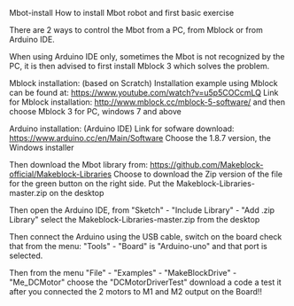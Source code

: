 
Mbot-install
How to install Mbot robot and first basic exercise

There are 2 ways to control the Mbot from a PC, from Mblock or from Arduino IDE.

When using Arduino IDE only, sometimes the Mbot is not recognized by the PC, it is then advised to first install Mblock 3 which solves the problem.

Mblock installation: (based on Scratch) Installation example using Mblock can be found at: https://www.youtube.com/watch?v=u5p5COCcmLQ Link for Mblock installation: http://www.mblock.cc/mblock-5-software/ and then choose Mblock 3 for PC, windows 7 and above

Arduino installation: (Arduino IDE) Link for sofware download: https://www.arduino.cc/en/Main/Software Choose the 1.8.7 version, the Windows installer

Then download the Mbot library from: https://github.com/Makeblock-official/Makeblock-Libraries Choose to download the Zip version of the file for the green button on the right side. Put the Makeblock-Libraries-master.zip on the desktop

Then open the Arduino IDE, from "Sketch" - "Include Library" - "Add .zip Library" select the Makeblock-Libraries-master.zip from the desktop

Then connect the Arduino using the USB cable, switch on the board check that from the menu: "Tools" - "Board" is "Arduino-uno" and that port is selected.

Then from the menu "File" - "Examples" - "MakeBlockDrive" - "Me_DCMotor" choose the "DCMotorDriverTest" download a code a test it after you connected the 2 motors to M1 and M2 output on the Board!!
